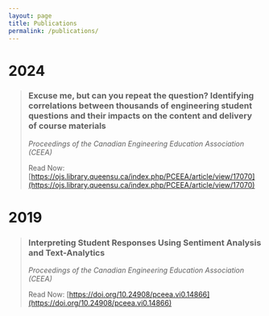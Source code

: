 ```yaml
---
layout: page
title: Publications
permalink: /publications/
---
```


# 2024

> ### Excuse me, but can you repeat the question? Identifying correlations between thousands of engineering student questions and their impacts on the content and delivery of course materials
>
> *Proceedings of the Canadian Engineering Education Association (CEEA)*
> 
> Read Now: [https://ojs.library.queensu.ca/index.php/PCEEA/article/view/17070](https://ojs.library.queensu.ca/index.php/PCEEA/article/view/17070)

# 2019

> ### Interpreting Student Responses Using Sentiment Analysis and Text-Analytics
>
> *Proceedings of the Canadian Engineering Education Association (CEEA)*
>
> Read Now: [https://doi.org/10.24908/pceea.vi0.14866](https://doi.org/10.24908/pceea.vi0.14866)